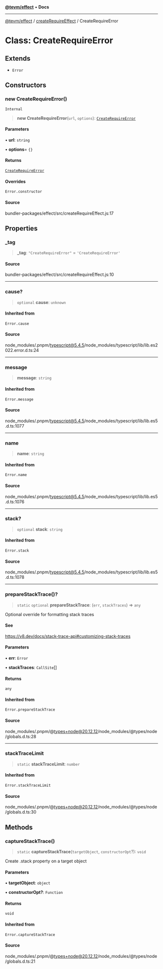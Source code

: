 [**@tevm/effect**](../../README.md) • **Docs**

***

[@tevm/effect](../../modules.md) / [createRequireEffect](../README.md) / CreateRequireError

# Class: CreateRequireError

## Extends

- `Error`

## Constructors

### new CreateRequireError()

`Internal`

> **new CreateRequireError**(`url`, `options`): [`CreateRequireError`](CreateRequireError.md)

#### Parameters

• **url**: `string`

• **options**= `{}`

#### Returns

[`CreateRequireError`](CreateRequireError.md)

#### Overrides

`Error.constructor`

#### Source

bundler-packages/effect/src/createRequireEffect.js:17

## Properties

### \_tag

> **\_tag**: `"CreateRequireError"` = `'CreateRequireError'`

#### Source

bundler-packages/effect/src/createRequireEffect.js:10

***

### cause?

> `optional` **cause**: `unknown`

#### Inherited from

`Error.cause`

#### Source

node\_modules/.pnpm/typescript@5.4.5/node\_modules/typescript/lib/lib.es2022.error.d.ts:24

***

### message

> **message**: `string`

#### Inherited from

`Error.message`

#### Source

node\_modules/.pnpm/typescript@5.4.5/node\_modules/typescript/lib/lib.es5.d.ts:1077

***

### name

> **name**: `string`

#### Inherited from

`Error.name`

#### Source

node\_modules/.pnpm/typescript@5.4.5/node\_modules/typescript/lib/lib.es5.d.ts:1076

***

### stack?

> `optional` **stack**: `string`

#### Inherited from

`Error.stack`

#### Source

node\_modules/.pnpm/typescript@5.4.5/node\_modules/typescript/lib/lib.es5.d.ts:1078

***

### prepareStackTrace()?

> `static` `optional` **prepareStackTrace**: (`err`, `stackTraces`) => `any`

Optional override for formatting stack traces

#### See

https://v8.dev/docs/stack-trace-api#customizing-stack-traces

#### Parameters

• **err**: `Error`

• **stackTraces**: `CallSite`[]

#### Returns

`any`

#### Inherited from

`Error.prepareStackTrace`

#### Source

node\_modules/.pnpm/@types+node@20.12.12/node\_modules/@types/node/globals.d.ts:28

***

### stackTraceLimit

> `static` **stackTraceLimit**: `number`

#### Inherited from

`Error.stackTraceLimit`

#### Source

node\_modules/.pnpm/@types+node@20.12.12/node\_modules/@types/node/globals.d.ts:30

## Methods

### captureStackTrace()

> `static` **captureStackTrace**(`targetObject`, `constructorOpt`?): `void`

Create .stack property on a target object

#### Parameters

• **targetObject**: `object`

• **constructorOpt?**: `Function`

#### Returns

`void`

#### Inherited from

`Error.captureStackTrace`

#### Source

node\_modules/.pnpm/@types+node@20.12.12/node\_modules/@types/node/globals.d.ts:21
